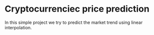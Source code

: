 # Cryptocurrenciec price prediction

In this simple project we try to predict the market trend using linear interpolation.
